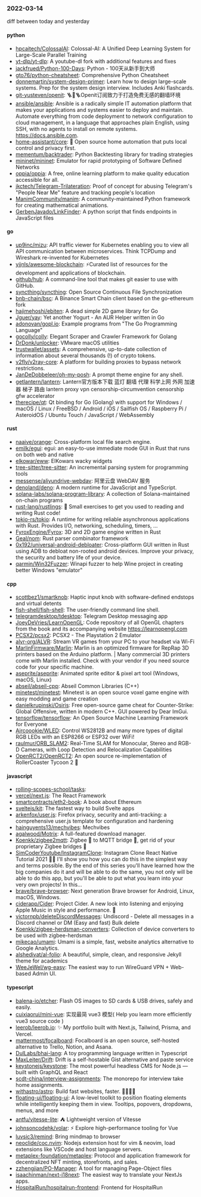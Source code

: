 ### 2022-03-14
diff between today and yesterday

#### python
* [hpcaitech/ColossalAI](https://github.com/hpcaitech/ColossalAI): Colossal-AI: A Unified Deep Learning System for Large-Scale Parallel Training
* [yt-dlp/yt-dlp](https://github.com/yt-dlp/yt-dlp): A youtube-dl fork with additional features and fixes
* [jackfrued/Python-100-Days](https://github.com/jackfrued/Python-100-Days): Python - 100天从新手到大师
* [gto76/python-cheatsheet](https://github.com/gto76/python-cheatsheet): Comprehensive Python Cheatsheet
* [donnemartin/system-design-primer](https://github.com/donnemartin/system-design-primer): Learn how to design large-scale systems. Prep for the system design interview. Includes Anki flashcards.
* [git-yusteven/openit](https://github.com/git-yusteven/openit): 🪜🧱🪜Openit订阅致力于打造免费无感的翻墙环境
* [ansible/ansible](https://github.com/ansible/ansible): Ansible is a radically simple IT automation platform that makes your applications and systems easier to deploy and maintain. Automate everything from code deployment to network configuration to cloud management, in a language that approaches plain English, using SSH, with no agents to install on remote systems. https://docs.ansible.com.
* [home-assistant/core](https://github.com/home-assistant/core): 🏡 Open source home automation that puts local control and privacy first.
* [mementum/backtrader](https://github.com/mementum/backtrader): Python Backtesting library for trading strategies
* [mininet/mininet](https://github.com/mininet/mininet): Emulator for rapid prototyping of Software Defined Networks
* [oppia/oppia](https://github.com/oppia/oppia): A free, online learning platform to make quality education accessible for all.
* [jkctech/Telegram-Trilateration](https://github.com/jkctech/Telegram-Trilateration): Proof of concept for abusing Telegram's "People Near Me" feature and tracking people's location
* [ManimCommunity/manim](https://github.com/ManimCommunity/manim): A community-maintained Python framework for creating mathematical animations.
* [GerbenJavado/LinkFinder](https://github.com/GerbenJavado/LinkFinder): A python script that finds endpoints in JavaScript files

#### go
* [up9inc/mizu](https://github.com/up9inc/mizu): API traffic viewer for Kubernetes enabling you to view all API communication between microservices. Think TCPDump and Wireshark re-invented for Kubernetes
* [yjjnls/awesome-blockchain](https://github.com/yjjnls/awesome-blockchain): ⚡️Curated list of resources for the development and applications of blockchain.
* [github/hub](https://github.com/github/hub): A command-line tool that makes git easier to use with GitHub.
* [syncthing/syncthing](https://github.com/syncthing/syncthing): Open Source Continuous File Synchronization
* [bnb-chain/bsc](https://github.com/bnb-chain/bsc): A Binance Smart Chain client based on the go-ethereum fork
* [hajimehoshi/ebiten](https://github.com/hajimehoshi/ebiten): A dead simple 2D game library for Go
* [Jguer/yay](https://github.com/Jguer/yay): Yet another Yogurt - An AUR Helper written in Go
* [adonovan/gopl.io](https://github.com/adonovan/gopl.io): Example programs from "The Go Programming Language"
* [gocolly/colly](https://github.com/gocolly/colly): Elegant Scraper and Crawler Framework for Golang
* [DrDonk/unlocker](https://github.com/DrDonk/unlocker): VMware macOS utilities
* [trustwallet/assets](https://github.com/trustwallet/assets): A comprehensive, up-to-date collection of information about several thousands (!) of crypto tokens.
* [v2fly/v2ray-core](https://github.com/v2fly/v2ray-core): A platform for building proxies to bypass network restrictions.
* [JanDeDobbeleer/oh-my-posh](https://github.com/JanDeDobbeleer/oh-my-posh): A prompt theme engine for any shell.
* [getlantern/lantern](https://github.com/getlantern/lantern): Lantern官方版本下载 蓝灯 翻墙 代理 科学上网 外网 加速器 梯子 路由 lantern proxy vpn censorship-circumvention censorship gfw accelerator
* [therecipe/qt](https://github.com/therecipe/qt): Qt binding for Go (Golang) with support for Windows / macOS / Linux / FreeBSD / Android / iOS / Sailfish OS / Raspberry Pi / AsteroidOS / Ubuntu Touch / JavaScript / WebAssembly

#### rust
* [naaive/orange](https://github.com/naaive/orange): Cross-platform local file search engine.
* [emilk/egui](https://github.com/emilk/egui): egui: an easy-to-use immediate mode GUI in Rust that runs on both web and native
* [elkowar/eww](https://github.com/elkowar/eww): ElKowars wacky widgets
* [tree-sitter/tree-sitter](https://github.com/tree-sitter/tree-sitter): An incremental parsing system for programming tools
* [messense/aliyundrive-webdav](https://github.com/messense/aliyundrive-webdav): 阿里云盘 WebDAV 服务
* [denoland/deno](https://github.com/denoland/deno): A modern runtime for JavaScript and TypeScript.
* [solana-labs/solana-program-library](https://github.com/solana-labs/solana-program-library): A collection of Solana-maintained on-chain programs
* [rust-lang/rustlings](https://github.com/rust-lang/rustlings): 🦀 Small exercises to get you used to reading and writing Rust code!
* [tokio-rs/tokio](https://github.com/tokio-rs/tokio): A runtime for writing reliable asynchronous applications with Rust. Provides I/O, networking, scheduling, timers, ...
* [FyroxEngine/Fyrox](https://github.com/FyroxEngine/Fyrox): 3D and 2D game engine written in Rust
* [Geal/nom](https://github.com/Geal/nom): Rust parser combinator framework
* [0x192/universal-android-debloater](https://github.com/0x192/universal-android-debloater): Cross-platform GUI written in Rust using ADB to debloat non-rooted android devices. Improve your privacy, the security and battery life of your device.
* [qarmin/Win32Fuzzer](https://github.com/qarmin/Win32Fuzzer): Winapi fuzzer to help Wine project in creating better Windows "emulator"

#### cpp
* [scottbez1/smartknob](https://github.com/scottbez1/smartknob): Haptic input knob with software-defined endstops and virtual detents
* [fish-shell/fish-shell](https://github.com/fish-shell/fish-shell): The user-friendly command line shell.
* [telegramdesktop/tdesktop](https://github.com/telegramdesktop/tdesktop): Telegram Desktop messaging app
* [JoeyDeVries/LearnOpenGL](https://github.com/JoeyDeVries/LearnOpenGL): Code repository of all OpenGL chapters from the book and its accompanying website https://learnopengl.com
* [PCSX2/pcsx2](https://github.com/PCSX2/pcsx2): PCSX2 - The Playstation 2 Emulator
* [alvr-org/ALVR](https://github.com/alvr-org/ALVR): Stream VR games from your PC to your headset via Wi-Fi
* [MarlinFirmware/Marlin](https://github.com/MarlinFirmware/Marlin): Marlin is an optimized firmware for RepRap 3D printers based on the Arduino platform. | Many commercial 3D printers come with Marlin installed. Check with your vendor if you need source code for your specific machine.
* [aseprite/aseprite](https://github.com/aseprite/aseprite): Animated sprite editor & pixel art tool (Windows, macOS, Linux)
* [abseil/abseil-cpp](https://github.com/abseil/abseil-cpp): Abseil Common Libraries (C++)
* [minetest/minetest](https://github.com/minetest/minetest): Minetest is an open source voxel game engine with easy modding and game creation
* [danielkrupinski/Osiris](https://github.com/danielkrupinski/Osiris): Free open-source game cheat for Counter-Strike: Global Offensive, written in modern C++. GUI powered by Dear ImGui.
* [tensorflow/tensorflow](https://github.com/tensorflow/tensorflow): An Open Source Machine Learning Framework for Everyone
* [Aircoookie/WLED](https://github.com/Aircoookie/WLED): Control WS2812B and many more types of digital RGB LEDs with an ESP8266 or ESP32 over WiFi!
* [raulmur/ORB_SLAM2](https://github.com/raulmur/ORB_SLAM2): Real-Time SLAM for Monocular, Stereo and RGB-D Cameras, with Loop Detection and Relocalization Capabilities
* [OpenRCT2/OpenRCT2](https://github.com/OpenRCT2/OpenRCT2): An open source re-implementation of RollerCoaster Tycoon 2 🎢

#### javascript
* [rolling-scopes-school/tasks](https://github.com/rolling-scopes-school/tasks): 
* [vercel/next.js](https://github.com/vercel/next.js): The React Framework
* [smartcontracts/eth2-book](https://github.com/smartcontracts/eth2-book): A book about Ethereum
* [sveltejs/kit](https://github.com/sveltejs/kit): The fastest way to build Svelte apps
* [arkenfox/user.js](https://github.com/arkenfox/user.js): Firefox privacy, security and anti-tracking: a comprehensive user.js template for configuration and hardening
* [hainguyents13/mechvibes](https://github.com/hainguyents13/mechvibes): Mechvibes
* [agalwood/Motrix](https://github.com/agalwood/Motrix): A full-featured download manager.
* [Koenkk/zigbee2mqtt](https://github.com/Koenkk/zigbee2mqtt): Zigbee 🐝 to MQTT bridge 🌉, get rid of your proprietary Zigbee bridges 🔨
* [SimCoderYoutube/InstagramClone](https://github.com/SimCoderYoutube/InstagramClone): Instagram Clone React Native Tutorial 2021 👨‍💻 I'll show you how you can do this in the simplest way and terms possible. By the end of this series you'll have learned how the big companies do it and will be able to do the same, you not only will be able to do this app, but you'll be able to put what you learn into your very own projects! In this…
* [brave/brave-browser](https://github.com/brave/brave-browser): Next generation Brave browser for Android, Linux, macOS, Windows.
* [ciderapp/Cider](https://github.com/ciderapp/Cider): Project Cider. A new look into listening and enjoying Apple Music in style and performance. 🚀
* [victornpb/deleteDiscordMessages](https://github.com/victornpb/deleteDiscordMessages): Undiscord - Delete all messages in a Discord channel or DM (Easy and fast) Bulk delete
* [Koenkk/zigbee-herdsman-converters](https://github.com/Koenkk/zigbee-herdsman-converters): Collection of device converters to be used with zigbee-herdsman
* [mikecao/umami](https://github.com/mikecao/umami): Umami is a simple, fast, website analytics alternative to Google Analytics.
* [alshedivat/al-folio](https://github.com/alshedivat/al-folio): A beautiful, simple, clean, and responsive Jekyll theme for academics
* [WeeJeWel/wg-easy](https://github.com/WeeJeWel/wg-easy): The easiest way to run WireGuard VPN + Web-based Admin UI.

#### typescript
* [balena-io/etcher](https://github.com/balena-io/etcher): Flash OS images to SD cards & USB drives, safely and easily.
* [cuixiaorui/mini-vue](https://github.com/cuixiaorui/mini-vue): 实现最简 vue3 模型( Help you learn more efficiently vue3 source code )
* [leerob/leerob.io](https://github.com/leerob/leerob.io): ✨ My portfolio built with Next.js, Tailwind, Prisma, and Vercel.
* [mattermost/focalboard](https://github.com/mattermost/focalboard): Focalboard is an open source, self-hosted alternative to Trello, Notion, and Asana.
* [DulLabs/bhai-lang](https://github.com/DulLabs/bhai-lang): A toy programming language written in Typescript
* [MaxLeiter/Drift](https://github.com/MaxLeiter/Drift): Drift is a self-hostable Gist alternative and paste service
* [keystonejs/keystone](https://github.com/keystonejs/keystone): The most powerful headless CMS for Node.js — built with GraphQL and React
* [scdt-china/interview-assignments](https://github.com/scdt-china/interview-assignments): The monorepo for interview take home assignments.
* [withastro/astro](https://github.com/withastro/astro): Build fast websites, faster. 🚀🧑‍🚀✨
* [floating-ui/floating-ui](https://github.com/floating-ui/floating-ui): A low-level toolkit to position floating elements while intelligently keeping them in view. Tooltips, popovers, dropdowns, menus, and more
* [antfu/vitesse-lite](https://github.com/antfu/vitesse-lite): ⛺️ Lightweight version of Vitesse
* [johnsoncodehk/volar](https://github.com/johnsoncodehk/volar): ⚡ Explore high-performance tooling for Vue
* [luvsic3/remind](https://github.com/luvsic3/remind): Bring mindmap to browser
* [neoclide/coc.nvim](https://github.com/neoclide/coc.nvim): Nodejs extension host for vim & neovim, load extensions like VSCode and host language servers.
* [metaplex-foundation/metaplex](https://github.com/metaplex-foundation/metaplex): Protocol and application framework for decentralized NFT minting, storefronts, and sales.
* [zzhengjian/PO-Manager](https://github.com/zzhengjian/PO-Manager): A tool for managing Page-Object files
* [isaachinman/next-i18next](https://github.com/isaachinman/next-i18next): The easiest way to translate your NextJs apps.
* [HospitalRun/hospitalrun-frontend](https://github.com/HospitalRun/hospitalrun-frontend): Frontend for HospitalRun

